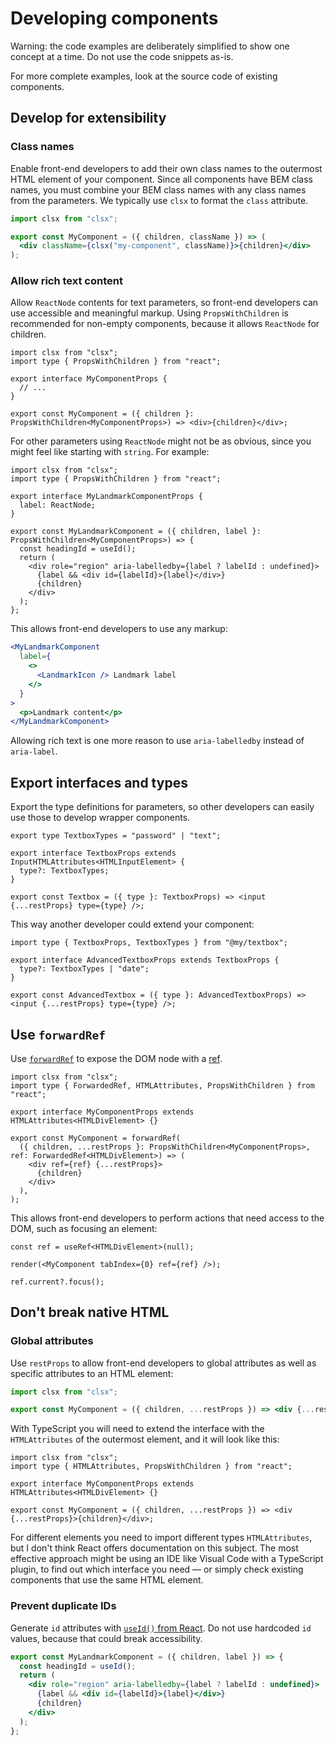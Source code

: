 <!-- @license CC0-1.0 -->

# Developing components

Warning: the code examples are deliberately simplified to show one concept at a time. Do not use the code snippets as-is.

For more complete examples, look at the source code of existing components.

## Develop for extensibility

### Class names

Enable front-end developers to add their own class names to the outermost HTML element of your component. Since all components have BEM class names, you must combine your BEM class names with any class names from the parameters. We typically use `clsx` to format the `class` attribute.

```jsx
import clsx from "clsx";

export const MyComponent = ({ children, className }) => (
  <div className={clsx("my-component", className)}>{children}</div>
);
```

### Allow rich text content

Allow `ReactNode` contents for text parameters, so front-end developers can use accessible and meaningful markup. Using `PropsWithChildren` is recommended for non-empty components, because it allows `ReactNode` for children.

```tsx
import clsx from "clsx";
import type { PropsWithChildren } from "react";

export interface MyComponentProps {
  // ...
}

export const MyComponent = ({ children }: PropsWithChildren<MyComponentProps>) => <div>{children}</div>;
```

For other parameters using `ReactNode` might not be as obvious, since you might feel like starting with `string`. For example:

```tsx
import clsx from "clsx";
import type { PropsWithChildren } from "react";

export interface MyLandmarkComponentProps {
  label: ReactNode;
}

export const MyLandmarkComponent = ({ children, label }: PropsWithChildren<MyComponentProps>) => {
  const headingId = useId();
  return (
    <div role="region" aria-labelledby={label ? labelId : undefined}>
      {label && <div id={labelId}>{label}</div>}
      {children}
    </div>
  );
};
```

This allows front-end developers to use any markup:

```jsx
<MyLandmarkComponent
  label={
    <>
      <LandmarkIcon /> Landmark label
    </>
  }
>
  <p>Landmark content</p>
</MyLandmarkComponent>
```

Allowing rich text is one more reason to use `aria-labelledby` instead of `aria-label`.

## Export interfaces and types

Export the type definitions for parameters, so other developers can easily use those to develop wrapper components.

```tsx
export type TextboxTypes = "password" | "text";

export interface TextboxProps extends InputHTMLAttributes<HTMLInputElement> {
  type?: TextboxTypes;
}

export const Textbox = ({ type }: TextboxProps) => <input {...restProps} type={type} />;
```

This way another developer could extend your component:

```tsx
import type { TextboxProps, TextboxTypes } from "@my/textbox";

export interface AdvancedTextboxProps extends TextboxProps {
  type?: TextboxTypes | "date";
}

export const AdvancedTextbox = ({ type }: AdvancedTextboxProps) => <input {...restProps} type={type} />;
```

## Use `forwardRef`

Use [`forwardRef`](https://react.dev/reference/react/forwardRef) to expose the DOM node with a [ref](https://react.dev/learn/manipulating-the-dom-with-refs).

```tsx
import clsx from "clsx";
import type { ForwardedRef, HTMLAttributes, PropsWithChildren } from "react";

export interface MyComponentProps extends HTMLAttributes<HTMLDivElement> {}

export const MyComponent = forwardRef(
  ({ children, ...restProps }: PropsWithChildren<MyComponentProps>, ref: ForwardedRef<HTMLDivElement>) => (
    <div ref={ref} {...restProps}>
      {children}
    </div>
  ),
);
```

This allows front-end developers to perform actions that need access to the DOM, such as focusing an element:

```tsx
const ref = useRef<HTMLDivElement>(null);

render(<MyComponent tabIndex={0} ref={ref} />);

ref.current?.focus();
```

## Don't break native HTML

### Global attributes

Use `restProps` to allow front-end developers to global attributes as well as specific attributes to an HTML element:

```jsx
import clsx from "clsx";

export const MyComponent = ({ children, ...restProps }) => <div {...restProps}>{children}</div>;
```

With TypeScript you will need to extend the interface with the `HTMLAttributes` of the outermost element, and it will look like this:

```tsx
import clsx from "clsx";
import type { HTMLAttributes, PropsWithChildren } from "react";

export interface MyComponentProps extends HTMLAttributes<HTMLDivElement> {}

export const MyComponent = ({ children, ...restProps }) => <div {...restProps}>{children}</div>;
```

For different elements you need to import different types `HTMLAttributes`, but I don't think React offers documentation on this subject. The most effective approach might be using an IDE like Visual Code with a TypeScript plugin, to find out which interface you need — or simply check existing components that use the same HTML element.

### Prevent duplicate IDs

Generate `id` attributes with [`useId()` from React](https://react.dev/reference/react/useId). Do not use hardcoded `id` values, because that could break accessibility.

```jsx
export const MyLandmarkComponent = ({ children, label }) => {
  const headingId = useId();
  return (
    <div role="region" aria-labelledby={label ? labelId : undefined}>
      {label && <div id={labelId}>{label}</div>}
      {children}
    </div>
  );
};
```
